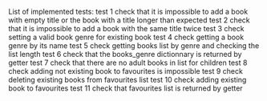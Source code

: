 List of implemented tests:
test 1 check that it is impossible to add a book with empty title or the book with a title longer than expected
test 2 check that it is impossible to add a book with the same title twice
test 3 check setting a valid book genre for existing book
test 4 check getting a book genre by its name
test 5 check getting  books list by genre and checking the list length
test 6 check that the books_genre dictionnary is returned by getter
test 7 check that there are no adult books in list for children
test 8 check adding not existing book to favourites is impossible
test 9 check deleting existing books from favourites list
test 10 check adding existing book to favourites
test 11 check that favourites list is returned by getter